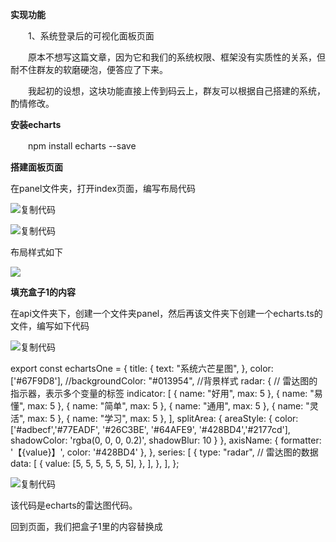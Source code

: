 **实现功能**

　　1、系统登录后的可视化面板页面

　　原本不想写这篇文章，因为它和我们的系统权限、框架没有实质性的关系，但耐不住群友的软磨硬泡，便答应了下来。

　　我起初的设想，这块功能直接上传到码云上，群友可以根据自己搭建的系统，酌情修改。

**安装echarts**

　　npm install echarts --save

**搭建面板页面**

在panel文件夹，打开index页面，编写布局代码

![复制代码](https://assets.cnblogs.com/images/copycode.gif)

<template>
  <div style="display: flex; height: 1080px">
    <div style="width: 80%">
      <div
        style="height: 25%; display: flex; margin-bottom: 5px"
        class="boxStyle"
      >
        <div style="width: 50%" class="boxStyle">
        </div>
        <div
          style="width: 50%; margin-left: 5px;"
          class="boxStyle"
        >
         2
        </div>
      </div>
      <div style="height: 45% ;margin-bottom: 5px"  class="boxStyle">
       3
      </div>
      <div style="height: 28%" class="boxStyle">
        4
      </div>
    </div>
    <div
      style="width: 20%; margin-left: 5px; display: flow-root"
      class="panelContent boxStyle"
    >
      <div
        style="width: 100%; height: 50%; margin-bottom: 5px"
        class="boxStyle"
      >
        特色功能
      </div>
      <div style="width: 100%; height: 50%" class="boxStyle">关于作者</div>
    </div>
  </div>
</template>
<script  lang="ts" >
import * as echarts from "echarts";
import { defineComponent } from "vue";
export default defineComponent({
  props: {
    // openPageData: {
    //   type: Object as PropType<buttonModel>,
    //   required: true,
    // },
  },

  setup(props, context) {  
    
    return {};
  },
  components: {},
});
</script>
<style scoped>
.panelContent {
  font-size: 12px;
  justify-content: right;
  align-items: center;
}
.boxStyle {
  border: 1px solid #00152914;
  box-shadow: 0 1px 4px #00152914;
}
</style>

    

![复制代码](https://assets.cnblogs.com/images/copycode.gif)

布局样式如下

![](https://img2024.cnblogs.com/blog/1158526/202411/1158526-20241130142251990-161314775.png)

**填充盒子1的内容**

在api文件夹下，创建一个文件夹panel，然后再该文件夹下创建一个echarts.ts的文件，编写如下代码

![复制代码](https://assets.cnblogs.com/images/copycode.gif)

export const echartsOne = {
    title: {
      text: "系统六芒星图",
    },
    color: ['#67F9D8'],
    //backgroundColor: "#013954",  //背景样式
    radar: {
      // 雷达图的指示器，表示多个变量的标签
      indicator: [
        { name: "好用", max: 5 },
        { name: "易懂", max: 5 },
        { name: "简单", max: 5 },
        { name: "通用", max: 5 },
        { name: "灵活", max: 5 },
        { name: "学习", max: 5 },
      ],
      splitArea: {
        areaStyle: {
          color: ['#adbecf','#77EADF', '#26C3BE', '#64AFE9', '#428BD4','#2177cd'],
          shadowColor: 'rgba(0, 0, 0, 0.2)',
          shadowBlur: 10
        }
      },
      axisName: {
        formatter: '【{value}】',
        color: '#428BD4'
      },
    },
    series: [
      {
        type: "radar",
        // 雷达图的数据
        data: [
          {
            value: [5, 5, 5, 5, 5, 5],
          },
        ],
      },
    ],
  };

![复制代码](https://assets.cnblogs.com/images/copycode.gif)

该代码是echarts的雷达图代码。

回到页面，我们把盒子1里的内容替换成

 　　<div id="echarts-one" style="width: 100%; height: 100%"></div>

然后再setup下添加如下代码

![复制代码](https://assets.cnblogs.com/images/copycode.gif)

  onMounted(() => {
      GetEchartsOneData();
    });
    function GetEchartsOneData() {
      var myChart = echarts.init(document.getElementById("echarts-one"));
      myChart.setOption(echartsOne);
    }

![复制代码](https://assets.cnblogs.com/images/copycode.gif)

注意这里的onMounted钩子函数需要添加引用，echartsOne也需要导入。点击vue的提示即可。

完成以上代码，我们预览看下效果

![](https://img2024.cnblogs.com/blog/1158526/202411/1158526-20241130150228755-276207.png)

照葫芦画瓢，我们开始编写盒子2、3、4的内容

在echarts.ts中添加

![复制代码](https://assets.cnblogs.com/images/copycode.gif)

//南丁格尔玫瑰图
export const echartsTWO = {
    title: {
        text: "模块访问占比",
    },
    toolbox: {
        show: true,
    },
    legend: {
        bottom: "10",
    },
    // backgroundColor: "#013954",  //背景样式
    series: [
        {
            name: "Nightingale Chart",
            type: "pie",
            radius: [25, 80],
            center: ["50%", "50%"],
            roseType: "area",
            // itemStyle: {
            //   borderRadius: 8,
            // },
            data: [
                { value: 40, name: "菜单权限" },
                { value: 38, name: "角色权限" },
                { value: 32, name: "列权限" },
                { value: 30, name: "行权限" },
                { value: 28, name: "按钮权限" },
                { value: 18, name: "接口权限" },
                { value: 26, name: "流程" },
                { value: 22, name: "表单" },
            ],
        },
    ],
};

//中国地图
export const chinaGeoCoordMap = ref<any>({
    黑龙江: [127.9688, 45.368],
    内蒙古: [110.3467, 41.4899],
    吉林: [125.8154, 44.2584],
    北京市: [116.4551, 40.2539],
    辽宁: [123.1238, 42.1216],
    河北: [114.4995, 38.1006],
    天津: [117.4219, 39.4189],
    山西: [112.3352, 37.9413],
    陕西: [109.1162, 34.2004],
    甘肃: [103.5901, 36.3043],
    宁夏: [106.3586, 38.1775],
    青海: [101.4038, 36.8207],
    新疆: [87.9236, 43.5883],
    西藏: [91.11, 29.97],
    四川: [103.9526, 30.7617],
    重庆: [108.384366, 30.439702],
    山东: [117.1582, 36.8701],
    河南: [113.4668, 34.6234],
    江苏: [118.8062, 31.9208],
    安徽: [117.29, 32.0581],
    湖北: [114.3896, 30.6628],
    浙江: [119.5313, 29.8773],
    福建: [119.4543, 25.9222],
    江西: [116.0046, 28.6633],
    湖南: [113.0823, 28.2568],
    贵州: [106.6992, 26.7682],
    云南: [102.9199, 25.4663],
    广东: [113.12244, 23.009505],
    广西: [108.479, 23.1152],
    海南: [110.3893, 19.8516],
    上海: [121.4648, 31.2891],
});
export const chinaDatas = [
    [
        {
            name: "黑龙江",
            value: 0,
        },
    ],
    [
        {
            name: "内蒙古",
            value: 0,
        },
    ],
    [
        {
            name: "吉林",
            value: 0,
        },
    ],
    [
        {
            name: "辽宁",
            value: 0,
        },
    ],
    [
        {
            name: "河北",
            value: 0,
        },
    ],
    [
        {
            name: "天津",
            value: 0,
        },
    ],
    [
        {
            name: "山西",
            value: 0,
        },
    ],
    [
        {
            name: "陕西",
            value: 0,
        },
    ],
    [
        {
            name: "甘肃",
            value: 0,
        },
    ],
    [
        {
            name: "宁夏",
            value: 0,
        },
    ],
    [
        {
            name: "青海",
            value: 0,
        },
    ],
    [
        {
            name: "新疆",
            value: 0,
        },
    ],
    [
        {
            name: "西藏",
            value: 0,
        },
    ],
    [
        {
            name: "四川",
            value: 0,
        },
    ],
    [
        {
            name: "重庆",
            value: 0,
        },
    ],
    [
        {
            name: "山东",
            value: 0,
        },
    ],
    [
        {
            name: "河南",
            value: 0,
        },
    ],
    [
        {
            name: "江苏",
            value: 0,
        },
    ],
    [
        {
            name: "安徽",
            value: 0,
        },
    ],
    [
        {
            name: "湖北",
            value: 0,
        },
    ],
    [
        {
            name: "浙江",
            value: 0,
        },
    ],
    [
        {
            name: "福建",
            value: 0,
        },
    ],
    [
        {
            name: "江西",
            value: 0,
        },
    ],
    [
        {
            name: "湖南",
            value: 0,
        },
    ],
    [
        {
            name: "贵州",
            value: 0,
        },
    ],
    [
        {
            name: "广西",
            value: 0,
        },
    ],
    [
        {
            name: "海南",
            value: 0,
        },
    ],
    [
        {
            name: "上海",
            value: 1,
        },
    ],
];
var convertData = function (data: string | any[]) {
    var res = [];
    for (var i = 0; i < data.length; i++) {
        var dataItem = data[i];
        var fromCoord = chinaGeoCoordMap.value[dataItem[0].name];
        var toCoord = [103.9526, 30.7617];
        if (fromCoord && toCoord) {
            res.push([
                {
                    coord: fromCoord,
                    value: dataItem[0].value,
                },
                {
                    coord: toCoord,
                },
            ]);
        }
    }
    return res;
};
export const series: {
    type: string;
    zlevel: number;
    coordinateSystem: string;
    effect: {
        show: boolean;
        period: number; //箭头指向速度，值越小速度越快
        trailLength: number; //特效尾迹长度[0,1]值越大，尾迹越长重
        symbol: string; //箭头图标
        symbolSize: number;
        brushType: string;
        scale: number
    };
    rippleEffect:any;
    label: {},
    symbol: string;
    symbolSize: {},
    itemStyle: {},
    lineStyle: {
        normal: {
            width: number; //尾迹线条宽度
            opacity: number; //尾迹线条透明度
            curveness: number; //尾迹线条曲直度
        };
    };
    data: any
}[] = [];
[["四川", chinaDatas as any]].forEach(function (item, i) {
    series.push(
        {
            type: "lines",
            coordinateSystem: "geo",
            zlevel: 2,
            rippleEffect:[],
            effect: {
                show: true,
                period: 4, //箭头指向速度，值越小速度越快
                trailLength: 0.02, //特效尾迹长度[0,1]值越大，尾迹越长重
                symbol: "arrow", //箭头图标
                symbolSize: 5, //图标大小
                brushType: "",
                scale: 0
            },
            label: [],
            symbol: "",
            symbolSize: [],
            itemStyle: [],
            lineStyle: {
                normal: {
                    width: 1, //尾迹线条宽度
                    opacity: 1, //尾迹线条透明度
                    curveness: 0.3, //尾迹线条曲直度
                },
            },
            data: convertData(item[1]),
        },
        {
            type: "effectScatter",
            coordinateSystem: "geo".toString(),
            zlevel: 2,
            effect:{} as any,
            rippleEffect: {
                //涟漪特效
                period: 4, //动画时间，值越小速度越快
                brushType: "stroke", //波纹绘制方式 stroke, fill
                scale: 4,
                show: false,
                trailLength: 0,
                symbol: "",
                symbolSize: 0
            },
            label: {
                normal: {
                    show: true,
                    position: "right", //显示位置
                    offset: [5, 0], //偏移设置
                    formatter: function (params: { data: { name: any } }) {
                        //圆环显示文字
                        return params.data.name;
                    },
                    fontSize: 13,
                },
                emphasis: {
                    show: true,
                },
            },
            symbol: "circle",
            symbolSize: function (val: number[]) {
                return 5 + val[2] * 5; //圆环大小
            },
            itemStyle: {
                normal: {
                    show: false,
                    color: "#f00",
                },
            },
            lineStyle: {
                normal: {
                    width: 1, //尾迹线条宽度
                    opacity: 1, //尾迹线条透明度
                    curveness: 0.3, //尾迹线条曲直度
                },
            },
            data: item[1].map(function (
                dataItem: {
                    name: any;
                    value: any;
                }[]
            ) {
                return {
                    name: dataItem[0].name,
                    value: chinaGeoCoordMap.value[dataItem[0].name].concat([dataItem[0].value]),
                };
            }),
        },
        //被攻击点
        {
            type: "scatter",
            coordinateSystem: "geo",
            zlevel: 2,
            rippleEffect:{} as any,
            effect: {
                period: 4,
                brushType: "stroke",
                scale: 4,
                show: false,
                trailLength: 0,
                symbol: "",
                symbolSize: 0
            },
            label: {
                normal: {
                    show: true,
                    position: "right",
                    //offset:[5, 0],
                    color: "#0f0",
                    formatter: "{b}",
                    textStyle: {
                        color: "#0f0",
                    },
                },
                emphasis: {
                    show: true,
                    color: "#f60",
                },
            },
            symbol: "pin",
            symbolSize: 50,
            itemStyle: [],
            lineStyle: '' as any,
            data: [
                {
                    name: item[0],
                    value: chinaGeoCoordMap.value[item[0].toString()].concat([10]),
                },
            ],
        }
    );
});
export const echartsThree = {
    title: {
        text: "各省访问数量",
    },
    tooltip: {
      trigger: "item",
      backgroundColor: "rgba(166, 200, 76, 0.82)",
      borderColor: "#FFFFCC",
      showDelay: 0,
      hideDelay: 0,
      enterable: true,
      transitionDuration: 0,
      extraCssText: "z-index:100",
      formatter: function (
        params: { name: any; value: { [x: string]: any }; seriesIndex: number },
        ticket: any,
        callback: any
      ) {
        //根据业务自己拓展要显示的内容
        var res = "";
        var name = params.name;
        var value = params.value[params.seriesIndex + 1];
        res =
          "<span style='color:#fff;'>" + name + "</span><br/>数据：" + value;
        return res;
      },
    },
    //backgroundColor: "#013954",
    visualMap: {
      //图例值控制
      min: 0,
      max: 1,
      calculable: true,
      show: true,
      color: ["#f44336", "#fc9700", "#ffde00", "#ffde00", "#00eaff"],
      textStyle: {
        color: "#fff",
      },
    },
    geo: {
      map: "china",
      zoom: 1.2,
      label: {
        emphasis: {
          show: false,
        },
      },
      roam: false, //是否允许缩放
      itemStyle: {
        normal: {
          color: "rgba(51, 69, 89, .5)", //地图背景色
          borderColor: "#516a89", //省市边界线00fcff 516a89
          borderWidth: 1,
        },
        emphasis: {
          color: "rgba(37, 43, 61, .5)", //悬浮背景
        },
      },
    },
    series: series,
  };

  //堆叠图
  export const echartsFour = {
    title: {
      text: "系统访问量走势图",
    },
   // backgroundColor: "#6a7985",  //背景样式
    tooltip: {
      trigger: "axis",
      axisPointer: {
        type: "cross",
        label: {
          backgroundColor: "#6a7985",
        },
      },
    },
    legend: {
      data: ["菜单权限", "角色权限", "按钮权限", "行权限", "列权限"],
    },
    toolbox: {
      // feature: {
      //   saveAsImage: {},
      // },
    },
    grid: {
      left: "3%",
      right: "4%",
      bottom: "3%",
      containLabel: true,
    },
    xAxis: [
      {
        type: "category",
        boundaryGap: false,
        data: ["星期一", "星期二", "星期三", "星期四", "星期五", "星期六", "星期天"],
      },
    ],
    yAxis: [
      {
        type: "value",
      },
    ],
    series: [
      {
        name: "菜单权限",
        type: "line",
        stack: "Total",
        areaStyle: {},
        emphasis: {
          focus: "series",
        },
        data: [120, 132, 101, 134, 90, 230, 210],
      },
      {
        name: "角色权限",
        type: "line",
        stack: "Total",
        areaStyle: {},
        emphasis: {
          focus: "series",
        },
        data: [220, 182, 191, 234, 290, 330, 310],
      },
      {
        name: "按钮权限",
        type: "line",
        stack: "Total",
        areaStyle: {},
        emphasis: {
          focus: "series",
        },
        data: [150, 232, 201, 154, 190, 330, 410],
      },
      {
        name: "行权限",
        type: "line",
        stack: "Total",
        areaStyle: {},
        emphasis: {
          focus: "series",
        },
        data: [320, 332, 301, 334, 390, 330, 320],
      },
      {
        name: "列权限",
        type: "line",
        stack: "Total",
        label: {
          show: true,
          position: "top",
        },
        areaStyle: {},
        emphasis: {
          focus: "series",
        },
        data: [820, 932, 901, 934, 1290, 1330, 1320],
      },
    ],
  };

![复制代码](https://assets.cnblogs.com/images/copycode.gif)

在页面添加

把盒子2所在的地方替换成<div id="echarts-tow" style="width: 100%; height: 100%"></div>

把盒子3所在的地方替换成<div id="echarts-three" style="width: 100%; height: 100%"></div>

把盒子4所在的地方替换成<div id="echarts-four" style="width: 100%; height: 100%"></div>

![复制代码](https://assets.cnblogs.com/images/copycode.gif)

 onMounted(() => {
      GetEchartsOneData();
      GetEchartsTwoData();
      GetEchartsThreeData();
      GetEchartsFourData();
    });

    //六芒星图
    function GetEchartsOneData() {
      var myChart = echarts.init(document.getElementById("echarts-one"));
      myChart.setOption(echartsOne);
    }

    //南丁格尔玫瑰图
    function GetEchartsTwoData() {
      var myChart = echarts.init(document.getElementById("echarts-tow"));
      myChart.setOption(echartsTWO);
    }

    //中国地图
    function GetEchartsThreeData() {
      var myChart = echarts.init(document.getElementById("echarts-three"));
      echarts.registerMap("china", chinaJson as any); //注册可用的地图
      myChart.setOption(echartsThree);
    }

    //堆叠图
    function GetEchartsFourData() {
      var myChart = echarts.init(document.getElementById("echarts-four"));
      myChart.setOption(echartsFour);
    }

![复制代码](https://assets.cnblogs.com/images/copycode.gif)

**特别注意**

　　1、在添加中国地图时，需要下载一个中国地图的json包，放在项目中（我是放在和echarts.ts同级目录下）。下载地址：https://datav.aliyun.com/portal/school/atlas/area_selector

　　2、在tsconfig.json文件中需要添加"resolveJsonModule": true,的配置，该配置可以让系统允许导入json。

**预览**

**![](https://img2024.cnblogs.com/blog/1158526/202412/1158526-20241202110301526-377678714.png)**

**兼容性调整**

　　对应echarts来说，每个图表，它是固定的，就算设置的是百分比，也不随着窗体的大小而自适应屏幕，如下图

![](https://img2024.cnblogs.com/blog/1158526/202412/1158526-20241202110627706-821347007.png)

要解决以上问题，我们只需要添加一个方法即可

![复制代码](https://assets.cnblogs.com/images/copycode.gif)

 //图标兼容性调整
    function resizeEchart(myChart:any)
    {
      //监听窗口大小变化(适用于一个页面多个图形)
      window.addEventListener('resize',()=>{myChart.resize();})
    }

![复制代码](https://assets.cnblogs.com/images/copycode.gif)

然后再_myChart.setOption()方法后面添加_resizeEchart(myChart);即可解决兼容性问题，如图

![复制代码](https://assets.cnblogs.com/images/copycode.gif)

  //堆叠图
    function GetEchartsFourData() {
      var myChart = echarts.init(document.getElementById("echarts-four"));
      myChart.setOption(echartsFour);
      resizeEchart(myChart);
    }

![复制代码](https://assets.cnblogs.com/images/copycode.gif)

**结语**

